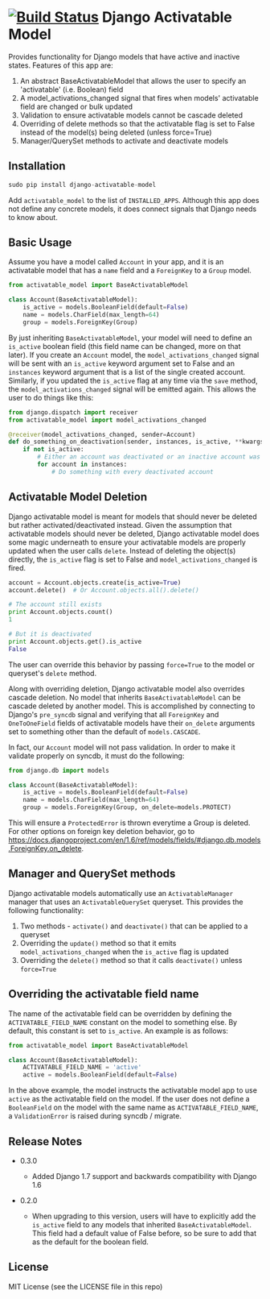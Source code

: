 [![Build Status](https://travis-ci.org/ambitioninc/django-activatable-model.png)](https://travis-ci.org/ambitioninc/django-activatable-model)
Django Activatable Model
==================
Provides functionality for Django models that have active and inactive states. Features of this app are:

1. An abstract BaseActivatableModel that allows the user to specify an 'activatable' (i.e. Boolean) field
1. A model_activations_changed signal that fires when models' activatable field are changed or bulk updated
1. Validation to ensure activatable models cannot be cascade deleted
1. Overriding of delete methods so that the activatable flag is set to False instead of the model(s) being deleted (unless force=True)
1. Manager/QuerySet methods to activate and deactivate models

## Installation
```python
sudo pip install django-activatable-model
```

Add ``activatable_model`` to the list of ``INSTALLED_APPS``. Although this app does not define any concrete models, it does connect signals that Django needs to know about.

## Basic Usage
Assume you have a model called ``Account`` in your app, and it is an activatable model that has a ``name`` field and a ``ForeignKey`` to a ``Group`` model.

```python
from activatable_model import BaseActivatableModel

class Account(BaseActivatableModel):
    is_active = models.BooleanField(default=False)
    name = models.CharField(max_length=64)
    group = models.ForeignKey(Group)
```

By just inheriting ``BaseActivatableModel``, your model will need to define an ``is_active`` boolean field (this field name can be changed, more on that later). If you create an ``Account`` model, the ``model_activations_changed`` signal will be sent with an ``is_active`` keyword argument set to False and an ``instances`` keyword argument that is a list of the single created account. Similarly, if you updated the ``is_active`` flag at any time via the ``save`` method, the ``model_activations_changed`` signal will be emitted again. This allows the user to do things like this:

```python
from django.dispatch import receiver
from activatable_model import model_activations_changed

@receiver(model_activations_changed, sender=Account)
def do_something_on_deactivation(sender, instances, is_active, **kwargs):
    if not is_active:
        # Either an account was deactivated or an inactive account was created...
        for account in instances:
            # Do something with every deactivated account
```

## Activatable Model Deletion
Django activatable model is meant for models that should never be deleted but rather activated/deactivated instead. Given the assumption that activatable models should never be deleted, Django activatable model does some magic underneath to ensure your activatable models are properly updated when the user calls ``delete``. Instead of deleting the object(s) directly, the ``is_active`` flag is set to False and ``model_activations_changed`` is fired.

```python
account = Account.objects.create(is_active=True)
account.delete()  # Or Account.objects.all().delete()

# The account still exists
print Account.objects.count()
1

# But it is deactivated
print Account.objects.get().is_active
False
```

The user can override this behavior by passing ``force=True`` to the model or queryset's ``delete`` method.

Along with overriding deletion, Django activatable model also overrides cascade deletion. No model that inherits ``BaseActivatableModel`` can be cascade deleted by another model. This is accomplished by connecting to Django's ``pre_syncdb`` signal and verifying that all ``ForeignKey`` and ``OneToOneField`` fields of activatable models have their ``on_delete`` arguments set to something other than the default of ``models.CASCADE``.

In fact, our ``Account`` model will not pass validation. In order to make it validate properly on syncdb, it must do the following:

```python
from django.db import models

class Account(BaseActivatableModel):
    is_active = models.BooleanField(default=False)
    name = models.CharField(max_length=64)
    group = models.ForeignKey(Group, on_delete=models.PROTECT)
```

This will ensure a ``ProtectedError`` is thrown everytime a Group is deleted. For other options on foreign key deletion behavior, go to https://docs.djangoproject.com/en/1.6/ref/models/fields/#django.db.models.ForeignKey.on_delete.

## Manager and QuerySet methods
Django activatable models automatically use an ``ActivatableManager`` manager that uses an ``ActivatableQuerySet`` queryset. This provides the following functionality:

1. Two methods - ``activate()`` and ``deactivate()`` that can be applied to a queryset
1. Overriding the ``update()`` method so that it emits ``model_activations_changed`` when the ``is_active`` flag is updated
1. Overriding the ``delete()`` method so that it calls ``deactivate()`` unless ``force=True``

## Overriding the activatable field name
The name of the activatable field can be overridden by defining the ``ACTIVATABLE_FIELD_NAME`` constant on the model to something else. By default, this constant is set to ``is_active``. An example is as follows:

```python
from activatable_model import BaseActivatableModel

class Account(BaseActivatableModel):
    ACTIVATABLE_FIELD_NAME = 'active'
    active = models.BooleanField(default=False)
```

In the above example, the model instructs the activatable model app to use ``active`` as the activatable field on the model. If the user does not define a ``BooleanField`` on the model with the same name as ``ACTIVATABLE_FIELD_NAME``, a ``ValidationError`` is raised during syncdb / migrate.

## Release Notes

* 0.3.0
    * Added Django 1.7 support and backwards compatibility with Django 1.6

* 0.2.0
    * When upgrading to this version, users will have to explicitly add the ``is_active`` field to any models that inherited ``BaseActivatableModel``. This field had a default value of False before, so be sure to add that as the default for the boolean field.

## License
MIT License (see the LICENSE file in this repo)
